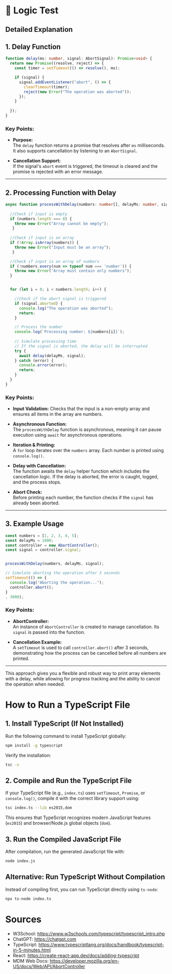 # 🧠 Logic Test

## Detailed Explanation

## 1. **Delay Function**

```typescript
function delay(ms: number, signal: AbortSignal): Promise<void> {
  return new Promise((resolve, reject) => {
    const timer = setTimeout(() => resolve(), ms);

    if (signal) {
      signal.addEventListener("abort", () => {
        clearTimeout(timer);
        reject(new Error("The operation was aborted"));
      });
    }
    
  });
}
```

### Key Points:
- **Purpose:**  
  The `delay` function returns a promise that resolves after `ms` milliseconds. It also supports cancellation by listening to an `AbortSignal`.

- **Cancellation Support:**  
  If the signal's `abort` event is triggered, the timeout is cleared and the promise is rejected with an error message.

---

## 2. **Processing Function with Delay**

```typescript
async function processWithDelay(numbers: number[], delayMs: number, signal: AbortSignal): Promise<void> {
  
  //Check if input is empty
  if (numbers.length === 0) {
    throw new Error("Array cannot be empty");
   }
  
  //Check if input is an array
  if (!Array.isArray(numbers)) {
    throw new Error("Input must be an array");
   }

  //Check if input is an array of numbers
  if (!numbers.every(num => typeof num === 'number')) {
    throw new Error("Array must contain only numbers");
  }


  for (let i = 0; i < numbers.length; i++) {

    //Check if the abort signal is triggered
    if (signal.aborted) {
      console.log("The operation was aborted");
      return;
    }

    // Process the number
    console.log(`Processing number: ${numbers[i]}`);
    
    // Simulate processing time
    // If the signal is aborted, the delay will be interrupted
    try {
      await delay(delayMs, signal);
    } catch (error) {
      console.error(error);
      return;
    }
  }
}

```

### Key Points:
- **Input Validation:**
  Checks that the input is a non-empty array and ensures all items in the array are numbers.
- **Asynchronous Function:**  
  The `processWithDelay` function is asynchronous, meaning it can pause execution using `await` for asynchronous operations.
  
- **Iteration & Printing:**  
  A `for` loop iterates over the `numbers` array. Each number is printed using `console.log()`.
  
- **Delay with Cancellation:**  
  The function awaits the `delay` helper function which includes the cancellation logic. If the delay is aborted, the error is caught, logged, and the process stops.

- **Abort Check:**  
  Before printing each number, the function checks if the `signal` has already been aborted.

---

## 3. **Example Usage**

```typescript
const numbers = [1, 2, 3, 4, 5];
const delayMs = 1000; 
const controller = new AbortController();
const signal = controller.signal;


processWithDelay(numbers, delayMs, signal);

// Simulate aborting the operation after 3 seconds
setTimeout(() => {
  console.log("Aborting the operation...");
  controller.abort();
}
, 3000);
```

### Key Points:
- **AbortController:**  
  An instance of `AbortController` is created to manage cancellation. Its `signal` is passed into the function.
  
- **Cancellation Example:**  
  A `setTimeout` is used to call `controller.abort()` after 3 seconds, demonstrating how the process can be cancelled before all numbers are printed.

---

This approach gives you a flexible and robust way to print array elements with a delay, while allowing for progress tracking and the ability to cancel the operation when needed.

# How to Run a TypeScript File

## 1. Install TypeScript (If Not Installed)
Run the following command to install TypeScript globally:
```sh
npm install -g typescript
```
Verify the installation:
```sh
tsc -v
```

## 2. Compile and Run the TypeScript File
If your TypeScript file (e.g., `index.ts`) uses `setTimeout`, `Promise`, or `console.log()`, compile it with the correct library support using:
```sh
tsc index.ts --lib es2015,dom
```
This ensures that TypeScript recognizes modern JavaScript features (`es2015`) and browser/Node.js global objects (`dom`).

## 3. Run the Compiled JavaScript File
After compilation, run the generated JavaScript file with:
```sh
node index.js
```

## Alternative: Run TypeScript Without Compilation
Instead of compiling first, you can run TypeScript directly using `ts-node`:
```sh
npx ts-node index.ts
```
# Sources
- W3School: https://www.w3schools.com/typescript/typescript_intro.php
- ChatGPT: https://chatgpt.com
- TypeScript: https://www.typescriptlang.org/docs/handbook/typescript-in-5-minutes.html
- React: https://create-react-app.dev/docs/adding-typescript
- MDM Web Docs: https://developer.mozilla.org/en-US/docs/Web/API/AbortController




